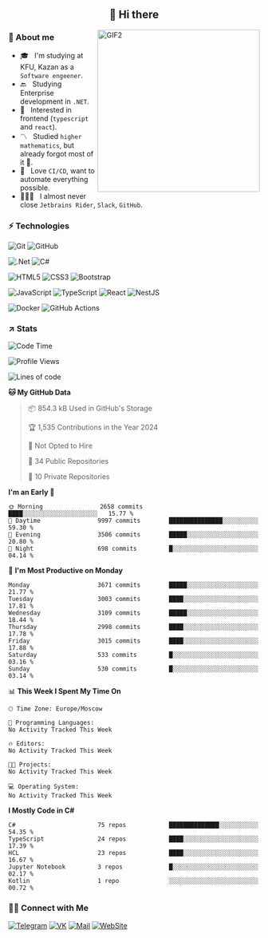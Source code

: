 <h2 align="center">👋 Hi there</h1>
<img align="right" alt="GIF2" src="https://user-images.githubusercontent.com/77479370/183249372-b46e9216-d622-4f3a-ad67-84b1a2c3049c.gif" width="325"/>


<h3>🧐 About me</h3>

- 🎓 &nbsp; I'm studying at KFU, Kazan as a `Software engeener`.
- 🔙 &nbsp; Studying Enterprise development in `.NET`.
- 💠 &nbsp; Interested in frontend (`typescript` and `react`).
- 〽️ &nbsp; Studied `higher mathematics`, but already forgot most of it 🤪.
- 💚 &nbsp; Love `CI/CD`, want to automate everything possible.
- 👨🏻‍💻 &nbsp; I almost never close `Jetbrains Rider`, `Slack`, `GitHub`. 


<h3>⚡ Technologies</h3>

![Git](https://img.shields.io/badge/git-%23F05033.svg?style=for-the-badge&logo=git&logoColor=white)
![GitHub](https://img.shields.io/badge/GitHub-100000?style=for-the-badge&logo=github&logoColor=white)

![.Net](https://img.shields.io/badge/.NET-5C2D91?style=for-the-badge&logo=.net&logoColor=white)
![C#](https://img.shields.io/badge/c%23-%23239120.svg?style=for-the-badge&logo=c-sharp&logoColor=white)

![HTML5](https://img.shields.io/badge/html5-%23E34F26.svg?style=for-the-badge&logo=html5&logoColor=white)
![CSS3](https://img.shields.io/badge/css3-%231572B6.svg?style=for-the-badge&logo=css3&logoColor=white)
![Bootstrap](https://img.shields.io/badge/Bootstrap-563D7C?style=for-the-badge&logo=bootstrap&logoColor=white)

![JavaScript](https://img.shields.io/badge/javascript-%23323330.svg?style=for-the-badge&logo=javascript&logoColor=%23F7DF1E)
![TypeScript](https://img.shields.io/badge/typescript-%23007ACC.svg?style=for-the-badge&logo=typescript&logoColor=white)
![React](https://img.shields.io/badge/react-%2320232a.svg?style=for-the-badge&logo=react&logoColor=%2361DAFB)
![NestJS](https://img.shields.io/badge/nestjs-E0234E?style=for-the-badge&logo=nestjs&logoColor=white)

![Docker](https://img.shields.io/badge/docker-%230db7ed.svg?style=for-the-badge&logo=docker&logoColor=white)
![GitHub Actions](https://img.shields.io/badge/github%20actions-%232671E5.svg?style=for-the-badge&logo=githubactions&logoColor=white)


<h3>↗️ Stats</h3>


<!--START_SECTION:waka-->
![Code Time](http://img.shields.io/badge/Code%20Time-923%20hrs%2025%20mins-blue)

![Profile Views](http://img.shields.io/badge/Profile%20Views-0-blue)

![Lines of code](https://img.shields.io/badge/From%20Hello%20World%20I%27ve%20Written-3.9%20million%20lines%20of%20code-blue)

**🐱 My GitHub Data** 

> 📦 854.3 kB Used in GitHub's Storage 
 > 
> 🏆 1,535 Contributions in the Year 2024
 > 
> 🚫 Not Opted to Hire
 > 
> 📜 34 Public Repositories 
 > 
> 🔑 10 Private Repositories 
 > 
**I'm an Early 🐤** 

```text
🌞 Morning                2658 commits        ████░░░░░░░░░░░░░░░░░░░░░   15.77 % 
🌆 Daytime                9997 commits        ███████████████░░░░░░░░░░   59.30 % 
🌃 Evening                3506 commits        █████░░░░░░░░░░░░░░░░░░░░   20.80 % 
🌙 Night                  698 commits         █░░░░░░░░░░░░░░░░░░░░░░░░   04.14 % 
```
📅 **I'm Most Productive on Monday** 

```text
Monday                   3671 commits        █████░░░░░░░░░░░░░░░░░░░░   21.77 % 
Tuesday                  3003 commits        ████░░░░░░░░░░░░░░░░░░░░░   17.81 % 
Wednesday                3109 commits        █████░░░░░░░░░░░░░░░░░░░░   18.44 % 
Thursday                 2998 commits        ████░░░░░░░░░░░░░░░░░░░░░   17.78 % 
Friday                   3015 commits        ████░░░░░░░░░░░░░░░░░░░░░   17.88 % 
Saturday                 533 commits         █░░░░░░░░░░░░░░░░░░░░░░░░   03.16 % 
Sunday                   530 commits         █░░░░░░░░░░░░░░░░░░░░░░░░   03.14 % 
```


📊 **This Week I Spent My Time On** 

```text
🕑︎ Time Zone: Europe/Moscow

💬 Programming Languages: 
No Activity Tracked This Week

🔥 Editors: 
No Activity Tracked This Week

🐱‍💻 Projects: 
No Activity Tracked This Week

💻 Operating System: 
No Activity Tracked This Week
```

**I Mostly Code in C#** 

```text
C#                       75 repos            ██████████████░░░░░░░░░░░   54.35 % 
TypeScript               24 repos            ████░░░░░░░░░░░░░░░░░░░░░   17.39 % 
HCL                      23 repos            ████░░░░░░░░░░░░░░░░░░░░░   16.67 % 
Jupyter Notebook         3 repos             █░░░░░░░░░░░░░░░░░░░░░░░░   02.17 % 
Kotlin                   1 repo              ░░░░░░░░░░░░░░░░░░░░░░░░░   00.72 % 
```




<!--END_SECTION:waka-->


<h3> 🤝🏻 Connect with Me </h3>

[![Telegram](https://img.shields.io/badge/Telegram-2CA5E0?style=for-the-badge&logo=telegram&logoColor=white)](https://t.me/ASLipatov)
[![VK](https://img.shields.io/badge/вконтакте-%232E87FB.svg?&style=for-the-badge&logo=vk&logoColor=white)](https://vk.com/lipatov.alexander)
[![Mail](https://img.shields.io/badge/Email-red?&style=for-the-badge&logo=Mail.Ru)](mailto:lipatov.work@bk.ru)
[![WebSite](https://img.shields.io/badge/-lipatovalexander.github.io-green?style=for-the-badge)](https://lipatovalexander.github.io)
